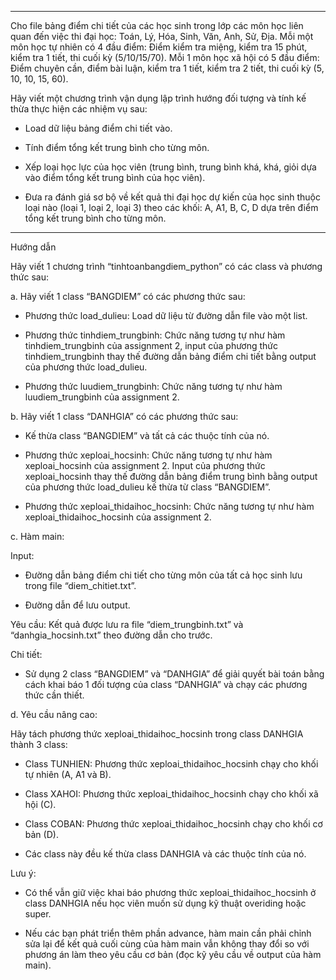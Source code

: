 ***

Cho file bảng điểm chi tiết của các học sinh trong lớp các môn học liên quan đến việc thi đại học: Toán, Lý, Hóa, Sinh, Văn, Anh, Sử, Địa. Mỗi một môn học tự nhiên có 4 đầu điểm: Điểm kiểm tra miệng, kiểm tra 15 phút, kiểm tra 1 tiết, thi cuối kỳ (5/10/15/70). Mỗi 1 môn học xã hội có 5 đầu điểm: Điểm chuyên cần, điểm bài luận, kiểm tra 1 tiết, kiểm tra 2 tiết, thi cuối kỳ (5, 10, 10, 15, 60).

Hãy viết một chương trình vận dụng lập trình hướng đối tượng và tính kế thừa thực hiện các nhiệm vụ sau:

- Load dữ liệu bảng điểm chi tiết vào.

- Tính điểm tổng kết trung bình cho từng môn.

- Xếp loại học lực của học viên (trung bình, trung bình khá, khá, giỏi dựa vào điểm tổng kết trung bình của học viên).

- Đưa ra đánh giá sơ bộ về kết quả thi đại học dự kiến của học sinh thuộc loại nào (loại 1, loại 2, loại 3) theo các khối: A, A1, B, C, D dựa trên điểm tổng kết trung bình cho từng môn.

***

Hướng dẫn

Hãy viết 1 chương trình “tinhtoanbangdiem_python” có các class và phương thức sau:

a. Hãy viết 1 class “BANGDIEM” có các phương thức sau:

- Phương thức load_dulieu: Load dữ liệu từ đường dẫn file vào một list.

- Phương thức tinhdiem_trungbinh: Chức năng tương tự như hàm tinhdiem_trungbinh của assignment 2, input của phương thức tinhdiem_trungbinh thay thế đường dẫn bảng điểm chi tiết bằng output của phương thức load_dulieu.

- Phương thức luudiem_trungbinh: Chức năng tương tự như hàm luudiem_trungbinh của assignment 2.

b. Hãy viết 1 class “DANHGIA” có các phương thức sau:

- Kế thừa class “BANGDIEM” và tất cả các thuộc tính của nó.

- Phương thức xeploai_hocsinh: Chức năng tương tự như hàm xeploai_hocsinh của assignment 2. Input của phương thức xeploai_hocsinh thay thế đường dẫn bảng điểm trung bình bằng output của phương thức load_dulieu kế thừa từ class “BANGDIEM”.

- Phương thức xeploai_thidaihoc_hocsinh: Chức năng tương tự như hàm xeploai_thidaihoc_hocsinh của assignment 2. 

c. Hàm main:

Input: 

- Đường dẫn bảng điểm chi tiết cho từng môn của tất cả học sinh lưu trong file “diem_chitiet.txt”.

- Đường dẫn để lưu output.

Yêu cầu: Kết quả được lưu ra file “diem_trungbinh.txt” và “danhgia_hocsinh.txt” theo đường dẫn cho trước.

Chi tiết:

- Sử dụng 2 class “BANGDIEM” và “DANHGIA” để giải quyết bài toán bằng cách khai báo 1 đối tượng của class “DANHGIA” và chạy các phương thức cần thiết.

d. Yêu cầu nâng cao:

 Hãy tách phương thức xeploai_thidaihoc_hocsinh trong class DANHGIA thành 3 class:

- Class TUNHIEN: Phương thức xeploai_thidaihoc_hocsinh chạy cho khối tự nhiên (A, A1 và B).

- Class XAHOI: Phương thức xeploai_thidaihoc_hocsinh chạy cho khối xã hội (C).

- Class COBAN: Phương thức xeploai_thidaihoc_hocsinh chạy cho khối cơ bản (D).

- Các class này đều kế thừa class DANHGIA và các thuộc tính của nó.

Lưu ý: 

- Có thể vẫn giữ việc khai báo phương thức xeploai_thidaihoc_hocsinh ở class DANHGIA nếu học viên muốn sử dụng kỹ thuật overiding hoặc super.

- Nếu các bạn phát triển thêm phần advance, hàm main cần phải chỉnh sửa lại để kết quả cuối cùng của hàm main vẫn không thay đổi so với phương án làm theo yêu cầu cơ bản (đọc kỹ yêu cầu về output của hàm main).